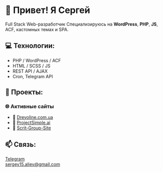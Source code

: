# 👋 Привет! Я Сергей

Full Stack Web-разработчик 
Специализируюсь на **WordPress**, **PHP**, **JS**, ACF, кастомных темах и SPA.

## 💻 Технологии:
- PHP / WordPress / ACF
- HTML / SCSS / JS
- REST API / AJAX
- Cron, Telegram API

## 🚀 Проекты:
### 🌐 Активные сайты
- 🔗 [Drevoline.com.ua](https://drevoline.com.ua)
- 🔗 [ProjectSimple.ai](https://www.projectsimple.ai)
- 🔗 [Scrit-Group-Site](https://scrit-group.com/)

## 📫 Связь:
[Telegram](https://t.me/serj15kh)  
sergey15.aliev@gmail.com
